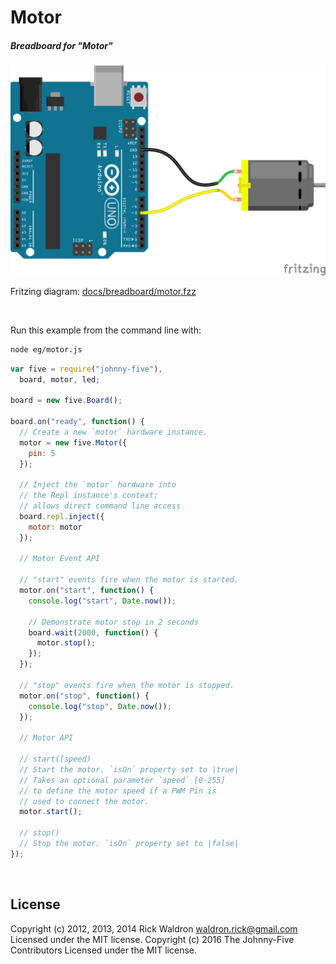 <!--remove-start-->

# Motor

<!--remove-end-->






##### Breadboard for "Motor"



![docs/breadboard/motor.png](breadboard/motor.png)<br>

Fritzing diagram: [docs/breadboard/motor.fzz](breadboard/motor.fzz)

&nbsp;




Run this example from the command line with:
```bash
node eg/motor.js
```


```javascript
var five = require("johnny-five"),
  board, motor, led;

board = new five.Board();

board.on("ready", function() {
  // Create a new `motor` hardware instance.
  motor = new five.Motor({
    pin: 5
  });

  // Inject the `motor` hardware into
  // the Repl instance's context;
  // allows direct command line access
  board.repl.inject({
    motor: motor
  });

  // Motor Event API

  // "start" events fire when the motor is started.
  motor.on("start", function() {
    console.log("start", Date.now());

    // Demonstrate motor stop in 2 seconds
    board.wait(2000, function() {
      motor.stop();
    });
  });

  // "stop" events fire when the motor is stopped.
  motor.on("stop", function() {
    console.log("stop", Date.now());
  });

  // Motor API

  // start([speed)
  // Start the motor. `isOn` property set to |true|
  // Takes an optional parameter `speed` [0-255]
  // to define the motor speed if a PWM Pin is
  // used to connect the motor.
  motor.start();

  // stop()
  // Stop the motor. `isOn` property set to |false|
});

```








&nbsp;

<!--remove-start-->

## License
Copyright (c) 2012, 2013, 2014 Rick Waldron <waldron.rick@gmail.com>
Licensed under the MIT license.
Copyright (c) 2016 The Johnny-Five Contributors
Licensed under the MIT license.

<!--remove-end-->
